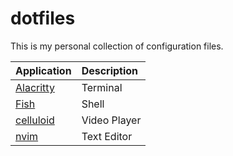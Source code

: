 # dotfiles
This is my personal collection of configuration files.

| Application                                                         | Description                                                                                          
| :------------------------------------------------------------------ | :------------------------------------------- 
| [Alacritty](https://github.com/alacritty/alacritty/)                | Terminal                    
| [Fish](https://github.com/fish-shell/fish-shell)                    | Shell           
| [celluloid](https://github.com/celluloid-player/celluloid)          | Video Player 
| [nvim](https://github.com/neovim/neovim)                            | Text Editor 
